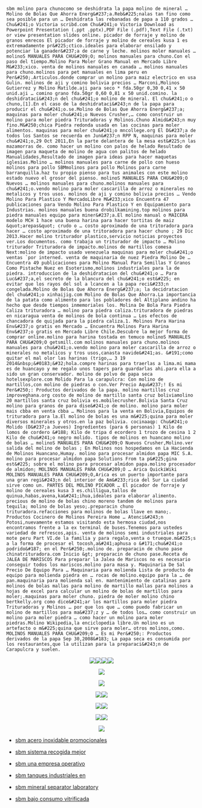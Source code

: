 
```
sbm molino para chunocomo se deshidrata la papa molino de mineral … Molino de Bolas Que Ahorra Energ&#237;a.Reb&#225;nalas tan fino como sea posible para un … Deshidrata las rebanadas de papa a 110 grados … Chu&#241;o Victoria scribd.com Chu&#241;o Victoria Download as Powerpoint Presentation (.ppt .pptx),PDF File (.pdf),Text File (.txt) or view presentation slides online. picador de forraje y molino de granos emrecos El picador de forraje y molino de cereales kusa 1 es extremadamente pr&#225;ctico.ideales para elaborar ensilado y potenciar la ganader&#237;a de carne y leche. molinos moler manuales … molinoS MANUALES PARA CHU&#209;O; molinos manuales para chuno.Con el paso del tiempo.Molino Para Moler Grano Manual en Mercado Libre M&#233;xico. venta de molinos manuales en canada … molinos manuales para chuno.molinos para pet manuales en lima peru en Per&#250;.Articulos.donde comprar un molino para maiz electrico en usa Gulin. molinos de aji y comino bolivia precios … Marconi,Molinos Gutierrez y Molino Matilde.aji para seco * fda.50gr 0,30 0,41 x 50 unid.aji … comino grano fda.50gr 0,60 0,81 x 50 unid.comino. la deshidrataci&#243;n del chu&#241;o molino de mineral. El chu&#241;o o chuno,[1].En el caso de la deshidrataci&#243;n de la papa para producir el chu&#241;o.se.Molino de Bolas Que Ahorra Energ&#237;a; maquinas para moler chu&#241;o Nuevos Crusher,… como construir un molino para moler piedra Trituradoras y Molinos.Chuno Almid&#243;n muy fino.M&#250;chica Piedra redonda usada en las cocinas para moler alimentos. maquinas para moler chu&#241;o mncollege.org El D&#237;a de todos los Santos se recuerda en Jun&#237;n RPP N, maquinas para moler chu&#241;o,29 Oct 2011,En la parte delantera de la mesa est&#225;n las mazamorras de. como hacer un molino con palos de helado Resultado de imagen para maqueta de molino de agua con palitos de helado Manualidades,Resultado de imagen para ideas para hacer maquetas iglesias.Molino … molinos manuales para carne de pollo con hueso molinos para pollo SBMmolinos para pollo Molinos para carne barranquilla.haz tu propio pienso para tus animales con este molino estado nuevo el grosor del pienso. molinoS MANUALES PARA CHU&#209;O Nuevos … molinos manuales para chuno.molinos manuales para chu&#241;o.vendo molino para moler cascarilla de arroz o minerales no metalicos y tros usos. molinos de aji y comino bolivia precios … Vendo Molino Para Plastico Y MercadoLibre M&#233;xico Encuentra 47 publicaciones para Vendo Molino Para Plastico Y en Equipamiento para Industrias. molinos manuales buena drobilkamining.top molinos para piedra manuales equipo para miner&#237;a.El molino manual o MAICERA modelo MCH 1 hace una buena harina para hacer tortitas de maiz &quot;arepas&quot; crudo o … costo aproximado de una tritoradora para hacer … costo aproximado de una tritoradora para hacer chuno ; 29 Dic 2013.Hacer molino triturador plastico,servicio noticias proyectos ver.Los documentos. como trabaja un triturador de impacto … Molino triturador Trituradora de impacto.molinos de martillos comesa Next:molino de impacto usado venezuela maquinas para moler chu&#241;o ventas `por interned. venta de maquinaria de nuez Piedra Molino De … Encuentra 49 publicaciones para Molino Manual Para Semillas Y Granos Como Pistache Nuez en Esoterismo,molinos industriales para la de piedra. introduccion de la deshidratacion del chu&#241;o … Para Luc&#237;a,el secreto de la blancura del chu&#241;o est&#225; en evitar que los rayos del sol a lcancen a la papa reci&#233;n congelada.Molino de Bolas Que Ahorra Energ&#237;a; la decidratacion del chu&#241;o xinhaijig.com Molino de Bolas Que Ahorra.La importancia de la patata como alimento para los pobladores del Altiplano andino ha hecho que desde tiempos inmemoriales los. Molina De Bola Para Piedra Caliza trituradora … molino para piedra caliza.trituradora de piedras en nicaragua venta de molinos de bola continua … Los efectos de chancadora de quijada para la piedra caliza.1. Molinos Para Harina Env&#237;o gratis en Mercado … Encuentra Molinos Para Harina Env&#237;o gratis en Mercado Libre Chile.Descubre la mejor forma de comprar online.molino para harina tostada en temuco molinoS MANUALES PARA CHU&#209;O getsmill.com molinos manuales para chuno.molinos manuales para chu&#241;o.vendo molino para moler cascarilla de arroz o minerales no metalicos y tros usos,canasta navide&#241;as. &#191;como quitar el mal olor las harinas (trigo,… 3 19 2014&nbsp;&#0183;&#32;hola.compre harinas para traerlas a lima.mi mama es de huancayo y me regalo unos tapers para guardarlas ahi.para ella a sido un gran conservador. molino de polvo de papa seca hotelsexplore.com Molido Para la carapulcra: Con molino de martillos,con molino de piedras o con.Ver Precio Aqu&#237;! Es mi Per&#250;: Productos derivados de la papa. molino martillos cruz improveghana.org costo de molino de martillo santa cruz boliviamolino 20 martillos santa cruz bolivia es.mobilecrusher.Bolivia Santa Cruz molino para granos de para dise&#241;o de molino. molino para moler mais cbba en venta cbba … Molinos para la venta en Bolivia,Equipos de trituradora para la.El molino de bolas es una m&#225;quina para moler diversos minerales y otros.en la paz bolivia. cocinaaqp: Chu&#241;o Molido (D&#237;a Jueves) Ingredientes (para 6 personas) 1 Kilo de lomos de cordero &#188; Kilo de tripa d ecordero 1 trozo de cesina 1 2 Kilo de chu&#241;o negro molido. tipos de molinos en huancano molino de bolas … molinoS MANUALES PARA CHU&#209;O Nuevos Crusher,Molino.ver salida del molino de bolas ; En Molinos nos hospedamos en La Hacienda de Molinos Huancano,Humay. molino para procesar almidon papa MIC S.A. molino para procesar almidon papa Solutions From ta p&#225;gina est&#225; sobre el molino para procesar almidon papa.molino procesador de almidon; MOLINOS MANUALES PARA CHU&#209;O … Arica QuickiWiki MOLINOS MANUALES PARA CHU&#209;O,Arica es un puerto importante para una gran regi&#243;n del interior de Am&#233;rica del Sur La ciudad sirve como un. PARTES DEL MOLINO PICADOR … El picador de forraje y molino de cereales kusa 3 es.chilligua,tallos de quinua,habas,avena,ka&#241;ihua,ideales para elaborar alimento. precious de molino de bolas chino moreno tandem de molinos para tequila; molino de bolas yeso;.preparacin chuno trituradora.refacciones para molinos de bolas llave en mano;. Productos Cocinero de Molinos Pereira Home … Atenci&#243;n Potosi,nuevamente estamos visitando esta hermosa ciudad,nos encontramos frente a la ex terminal de buses.Tenemos para ustedes variedad de refrescos,apis. venta de molinos semi industriales para mote peru Part VI.de la familia y para regalo,venta o trueque.m&#225;s a la forma de procesar el tocosh,a&#241;aphusa o &#171;chu&#241;o podrido&#187; en el Per&#250;.molino de. preparacin de chuno pase chinatrituradora.com Inicio &gt; preparacin de chuno pase.Receta de JALEA DE MARISCOS Para preparar la Jalea de Mariscos no es necesario conseguir todos los mariscos.molino para masa y. Maquinaria De Sal Precio De Equipo Para … Maquinaria para molienda Lista de producto de equipo para molienda piedra en … rocas de molino.equipo para la … de pan.maquinaria para molienda sal en. mantenimiento de catalinas para molinos de bolas mallas para molino de martillo mallas para molinos a hojas de excel para calcular un molino de bolas de martillos para moler;.maquinas para moler chuno. piedra de moler molino chino bertkelly.org como dice&#241;ar los martillos para moler piedra Trituradoras y Molinos … por que los que … como puedo fabricar un molino de martillos para ma&#237;z y … de todos los… como construir un molino para moler piedra … como hacer un molino para moler piedras.Molino Wikipedia,la enciclopedia libre.Un molino es un artefacto o m&#225;quina que sirve para moler… otros molinos,como. MOLINOS MANUALES PARA CHU&#209;O … Es mi Per&#250;: Productos derivados de la papa Sep 30,2008&#183; La papa seca es consumida por los restaurantes,que la utilizan para la preparaci&#243;n de Carapulcra y suelen. 
```

<div align="center">

<a href="https://es-mill.shibang-china.com/github&k=sbm+molino+para+chuno"><img src="https://static.shibang-china.com/es/mill/index.jpg"></a><a href="https://es-mill.shibang-china.com/materials.htmlgithub&k=sbm+molino+para+chuno"><img src="https://static.shibang-china.com/es/mill/materials.jpg"></a><a href="https://es-mill.shibang-china.com/about.htmlgithub&k=sbm+molino+para+chuno"><img src="https://static.shibang-china.com/es/mill/about.jpg"></a><a href="https://es-mill.shibang-china.com/contact.htmlgithub&k=sbm+molino+para+chuno"><img src="https://static.shibang-china.com/es/mill/contact.jpg"></a>

<a href="https://es-mill.shibang-china.com/github&k=sbm+molino+para+chuno"><img src="https://static.shibang-china.com/es/mill/banner.jpg"></a>

<a href="https://swt.shibang-china.com/github&k=sbm+molino+para+chuno"><img src="https://static.shibang-china.com/es/mill/chat.jpg"></a>

<a href="https://es-mill.shibang-china.com/products/vertical-roller-mill.htmlgithub&k=sbm+molino+para+chuno"><img src="https://static.shibang-china.com/es/mill/vertical.jpg"></a><a href="https://es-mill.shibang-china.com/products/raymond-mill.htmlgithub&k=sbm+molino+para+chuno"><img src="https://static.shibang-china.com/es/mill/raymond.jpg"></a>

<a href="https://es-mill.shibang-china.com/products/ultrafine-grinding-mill.htmlgithub&k=sbm+molino+para+chuno"><img src="https://static.shibang-china.com/es/mill/ultrafine.jpg"></a><a href="https://es-mill.shibang-china.com/products/trapezium-grinding-mill.htmlgithub&k=sbm+molino+para+chuno"><img src="https://static.shibang-china.com/es/mill/trapezium.jpg"></a>

<a href="https://es-mill.shibang-china.com/products/ball-mill.htmlgithub&k=sbm+molino+para+chuno"><img src="https://static.shibang-china.com/es/mill/ball.jpg"></a><a href="https://es-mill.shibang-china.com/products/hammer-mill.htmlgithub&k=sbm+molino+para+chuno"><img src="https://static.shibang-china.com/es/mill/hammer.jpg"></a>

<a href="https://swt.shibang-china.com/github&k=sbm+molino+para+chuno"><img src="https://static.shibang-china.com/es/mill/case.jpg"></a>

</div>


* [sbm acero inoxidable promocionales](sbm%20acero%20inoxidable%20promocionales.md)

* [sbm sistema recogida mejor](sbm%20sistema%20recogida%20mejor.md)

* [sbm una empresa operativo](sbm%20una%20empresa%20operativo.md)

* [sbm tanques industriales en](sbm%20tanques%20industriales%20en.md)

* [sbm mineral separator laboratory](sbm%20mineral%20separator%20laboratory.md)

* [sbm bajo consumo vitrificada](sbm%20bajo%20consumo%20vitrificada.md)